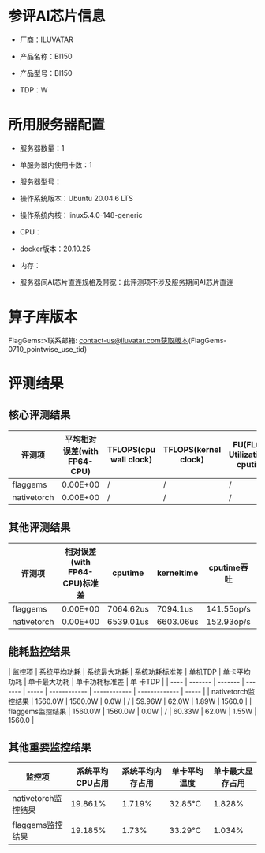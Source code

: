 # 参评AI芯片信息

* 厂商：ILUVATAR

* 产品名称：BI150
* 产品型号：BI150
* TDP：W

# 所用服务器配置

* 服务器数量：1


* 单服务器内使用卡数：1
* 服务器型号：
* 操作系统版本：Ubuntu 20.04.6 LTS
* 操作系统内核：linux5.4.0-148-generic
* CPU：
* docker版本：20.10.25
* 内存：
* 服务器间AI芯片直连规格及带宽：此评测项不涉及服务期间AI芯片直连

# 算子库版本
FlagGems:>联系邮箱: contact-us@iluvatar.com获取版本(FlagGems-0710_pointwise_use_tid)

# 评测结果

## 核心评测结果

| 评测项  | 平均相对误差(with FP64-CPU) | TFLOPS(cpu wall clock) | TFLOPS(kernel clock) | FU(FLOPS Utilization)-cputime | FU-kerneltime |
| ---- | -------------- | -------------- | ------------ | ------ | ----- |
| flaggems | 0.00E+00    | /  | /        | / | / |
| nativetorch | 0.00E+00    | /  | /      | /      | /    |

## 其他评测结果

| 评测项  | 相对误差(with FP64-CPU)标准差 | cputime | kerneltime | cputime吞吐 | kerneltime吞吐 | 无预热时延 | 预热后时>延 |
| ---- | -------------- | -------------- | ------------ | ------------ | -------------- | -------------- | ------------ |
| flaggems | 0.00E+00    | 7064.62us       | 7094.1us        | 141.55op/s | 140.96op/s | 230049.67us | 7304.09us |
| nativetorch | 0.00E+00    | 6539.01us       | 6603.06us        | 152.93op/s | 151.44op/s | 6941.84us | 6677.68us |

## 能耗监控结果

| 监控项  | 系统平均功耗  | 系统最大功耗  | 系统功耗标准差 | 单机TDP | 单卡平均功耗 | 单卡最大功耗 | 单卡功耗标准差 | 单
卡TDP |
| ---- | ------- | ------- | ------- | ----- | ------------ | ------------ | ------------- | ----- |
| nativetorch监控结果 | 1560.0W | 1560.0W | 0.0W   | /     | 59.96W       | 62.0W      | 1.89W        | 1560.0  |
| flaggems监控结果 | 1560.0W | 1560.0W | 0.0W   | /     | 60.33W       | 62.0W      | 1.55W        | 1560.0  |

## 其他重要监控结果

| 监控项  | 系统平均CPU占用 | 系统平均内存占用 | 单卡平均温度 | 单卡最大显存占用 |
| ---- | --------- | -------- | ------------ | -------------- |
| nativetorch监控结果 | 19.861%    | 1.719%   | 32.85°C       | 1.828%        |
| flaggems监控结果 | 19.185%    | 1.73%   | 33.29°C       | 1.034%        |
